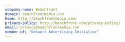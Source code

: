 ```yaml
---
company-name: Beachfront
domain: beachfrontmedia.com
home: http://beachfrontmedia.com/
privacy-policy: http://beachfront.com/privacy-policy/
email: privacy@beachfrontmedia.com
member-of: "Network Advertising Initiative"
---
```




